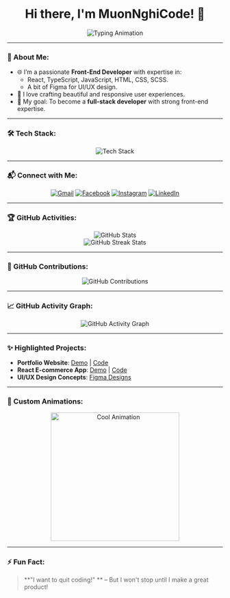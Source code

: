 <h1 align="center">Hi there, I'm MuonNghiCode! 👋</h1>

<p align="center">
  <img src="https://readme-typing-svg.demolab.com?font=Fira+Code&weight=500&size=24&pause=1000&color=4A90E2&center=true&vCenter=true&width=435&lines=Front-End+Developer;React%2C+TypeScript+Enthusiast;Crafting+Responsive+Websites;I+Want+To+Quit!" alt="Typing Animation" />
</p>

---

### 🌟 About Me:
- 🌐 I’m a passionate **Front-End Developer** with expertise in:
  - React, TypeScript, JavaScript, HTML, CSS, SCSS.
  - A bit of Figma for UI/UX design.
- 🚀 I love crafting beautiful and responsive user experiences.
- 🎯 My goal: To become a **full-stack developer** with strong front-end expertise.


---

### 🛠️ Tech Stack:
<div align="center">
  <img src="https://skillicons.dev/icons?i=react,typescript,javascript,html,css,sass,figma" alt="Tech Stack" />
</div>

---

### 📬 Connect with Me:
<div align="center">
  <a href="mailto:youremail@gmail.com"><img src="https://img.shields.io/badge/Gmail-D14836?style=for-the-badge&logo=gmail&logoColor=white" alt="Gmail"></a>
  <a href="https://www.facebook.com/minhqquan.pham/"><img src="https://img.shields.io/badge/Facebook-1877F2?style=for-the-badge&logo=facebook&logoColor=white" alt="Facebook"></a>
  <a href="https://www.instagram.com/_minhqquan/"><img src="https://img.shields.io/badge/Instagram-E4405F?style=for-the-badge&logo=instagram&logoColor=white" alt="Instagram"></a>
  <a href="https://www.linkedin.com/in/quan-code1610/"><img src="https://img.shields.io/badge/LinkedIn-0077B5?style=for-the-badge&logo=linkedin&logoColor=white" alt="LinkedIn"></a>
</div>

---

### 🏆 GitHub Activities:
<div align="center">
  <img src="https://github-readme-stats.vercel.app/api?username=MuonNghiCode&show_icons=true&theme=radical&count_private=true" alt="GitHub Stats" />
  <br />
  <img src="https://github-readme-streak-stats.herokuapp.com/?user=MuonNghiCode&theme=radical" alt="GitHub Streak Stats" />
</div>

---

### 📅 GitHub Contributions:
<p align="center">
  <img src="https://github-contributions.now.sh/user/MuonNghiCode?theme=dark" alt="GitHub Contributions" />
</p>

---

### 📈 GitHub Activity Graph:
<p align="center">
  <img src="https://github-readme-activity-graph.vercel.app/graph?username=MuonNghiCode&theme=github-dark&hide_border=true" alt="GitHub Activity Graph" />
</p>

---

### ✨ Highlighted Projects:
- **Portfolio Website**: [Demo](#) | [Code](#)
- **React E-commerce App**: [Demo](#) | [Code](#)
- **UI/UX Design Concepts**: [Figma Designs](#)

---

### 🎨 Custom Animations:
<div align="center">
  <img src="https://media.giphy.com/media/qgQUggAC3Pfv687qPC/giphy.gif" width="300" alt="Cool Animation">
</div>

---

### ⚡ Fun Fact:
> **"I want to quit coding!" ** – But I won't stop until I make a great product!
